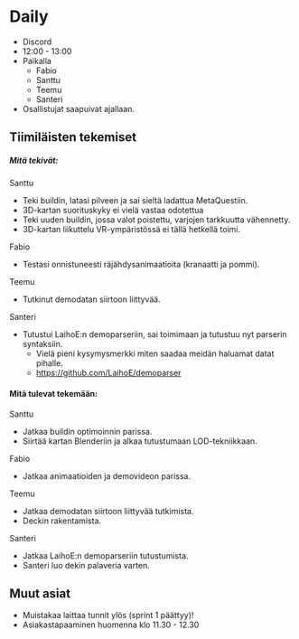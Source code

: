 # Daily

- Discord
- 12:00 - 13:00
- Paikalla
	- Fabio
	- Santtu
	- Teemu
	- Santeri
- Osallistujat saapuivat ajallaan.

## Tiimiläisten tekemiset

##### Mitä tekivät:

Santtu
- Teki buildin, latasi pilveen ja sai sieltä ladattua MetaQuestiin.
- 3D-kartan suorituskyky ei vielä vastaa odotettua
- Teki uuden buildin, jossa valot poistettu, varjojen tarkkuutta vähennetty.
- 3D-kartan liikuttelu VR-ympäristössä ei tällä hetkellä toimi.

Fabio
- Testasi onnistuneesti räjähdysanimaatioita (kranaatti ja pommi).

Teemu
- Tutkinut demodatan siirtoon liittyvää.

Santeri
- Tutustui LaihoE:n demoparseriin, sai toimimaan ja tutustuu nyt parserin syntaksiin.
  - Vielä pieni kysymysmerkki miten saadaa meidän haluamat datat pihalle.
  - https://github.com/LaihoE/demoparser

#### Mitä tulevat tekemään: 

Santtu
- Jatkaa buildin optimoinnin parissa.
- Siirtää kartan Blenderiin ja alkaa tutustumaan LOD-tekniikkaan.

Fabio
- Jatkaa animaatioiden ja demovideon parissa.

Teemu
- Jatkaa demodatan siirtoon liittyvää tutkimista.
- Deckin rakentamista.

Santeri
- Jatkaa LaihoE:n demoparseriin tutustumista.
- Santeri luo dekin palaveria varten.
## Muut asiat

- Muistakaa laittaa tunnit ylös (sprint 1 päättyy)!
- Asiakastapaaminen huomenna klo 11.30 - 12.30